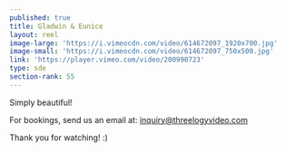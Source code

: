 ```yaml
---
published: true
title: Gladwin & Eunice
layout: reel
image-large: 'https://i.vimeocdn.com/video/614672097_1920x700.jpg'
image-small: 'https://i.vimeocdn.com/video/614672097_750x500.jpg'
link: 'https://player.vimeo.com/video/200990723'
type: sde
section-rank: 55
---
```

Simply beautiful!

For bookings, send us an email at: inquiry@threelogyvideo.com

Thank you for watching! :)